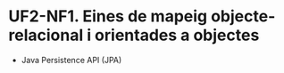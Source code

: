 # UF2-NF1. Eines de mapeig objecte-relacional i orientades a objectes

  * Java Persistence API (JPA)
